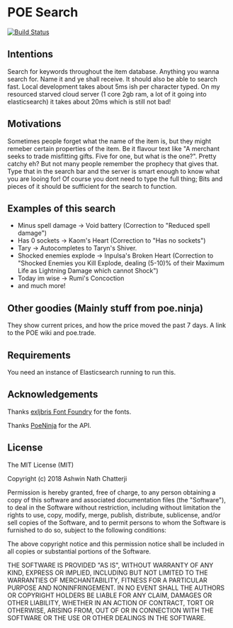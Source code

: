 # POE Search 
[![Build Status](https://travis-ci.org/ashwinath/poe-search-discord.svg?branch=master)](https://travis-ci.org/ashwinath/poe-search-discord)

## Intentions

Search for keywords throughout the item database. Anything you wanna search for. Name it and ye shall receive. It should also be able to search fast. Local development takes about 5ms ish per character typed. On my resourced starved cloud server (1 core 2gb ram, a lot of it going into elasticsearch) it takes about 20ms which is still not bad!

## Motivations

Sometimes people forget what the name of the item is, but they might remeber certain properties of the item. Be it flavour text like "A merchant seeks to trade misfitting gifts. Five for one, but what is the one?". Pretty catchy eh? But not many people remember the prophecy that gives that. Type that in the search bar and the server is smart enough to know what you are looing for! Of course you dont need to type the full thing; Bits and pieces of it should be sufficient for the search to function.

## Examples of this search

* Minus spell damage -> Void battery (Correction to "Reduced spell damage")
* Has 0 sockets -> Kaom's Heart (Correction to "Has no sockets")
* Tary -> Autocompletes to Taryn's Shiver.
* Shocked enemies explode -> Inpulsa's Broken Heart (Correction to "Shocked Enemies you Kill Explode, dealing (5-10)% of their Maximum Life as Lightning Damage which cannot Shock")
* Today im wise -> Rumi's Concoction
* and much more!

## Other goodies (Mainly stuff from poe.ninja)

They show current prices, and how the price moved the past 7 days. A link to the POE wiki and poe.trade.

## Requirements

You need an instance of Elasticsearch running to run this.

## Acknowledgements

Thanks [exljbris Font Foundry](https://www.exljbris.com/fontin.html) for the fonts.

Thanks [PoeNinja](http://poe.ninja) for the API.

## License

The MIT License (MIT)

Copyright (c) 2018 Ashwin Nath Chatterji

Permission is hereby granted, free of charge, to any person obtaining a copy of this software and associated documentation files (the "Software"), to deal in the Software without restriction, including without limitation the rights to use, copy, modify, merge, publish, distribute, sublicense, and/or sell copies of the Software, and to permit persons to whom the Software is furnished to do so, subject to the following conditions:

The above copyright notice and this permission notice shall be included in all copies or substantial portions of the Software.

THE SOFTWARE IS PROVIDED "AS IS", WITHOUT WARRANTY OF ANY KIND, EXPRESS OR IMPLIED, INCLUDING BUT NOT LIMITED TO THE WARRANTIES OF MERCHANTABILITY, FITNESS FOR A PARTICULAR PURPOSE AND NONINFRINGEMENT. IN NO EVENT SHALL THE AUTHORS OR COPYRIGHT HOLDERS BE LIABLE FOR ANY CLAIM, DAMAGES OR OTHER LIABILITY, WHETHER IN AN ACTION OF CONTRACT, TORT OR OTHERWISE, ARISING FROM, OUT OF OR IN CONNECTION WITH THE SOFTWARE OR THE USE OR OTHER DEALINGS IN THE SOFTWARE.

